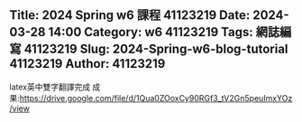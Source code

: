 Title: 2024 Spring w6 課程 41123219
Date: 2024-03-28 14:00
Category: w6 41123219
Tags: 網誌編寫 41123219
Slug: 2024-Spring-w6-blog-tutorial 41123219
Author: 41123219
---

<!-- PELICAN_END_SUMMARY -->
latex英中雙字翻譯完成
成果:https://drive.google.com/file/d/1Qua0ZOoxCy90RGf3_tV2Gn5peuImxYOz/view